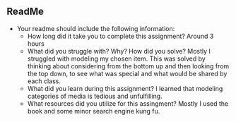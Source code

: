 
## ReadMe
- Your readme should include the following information:
	- How long did it take you to complete this assignment?
		Around 3 hours
	- What did you struggle with? Why? How did you solve?
		Mostly I struggled with modeling my chosen item. This was solved by thinking about considering from the bottom up and then looking from the top down, to see what was special and what would be shared by each class.
	- What did you learn during this assignment?
		I learned that modeling categories of media is tedious and unfulfilling.
    - What resources did you utilize for this assingment?
		Mostly I used the book and some minor search engine kung fu.
